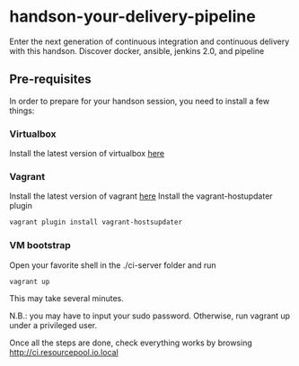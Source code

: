 # handson-your-delivery-pipeline
Enter the next generation of continuous integration and continuous delivery with this handson. Discover docker, ansible, jenkins 2.0, and pipeline

## Pre-requisites
In order to prepare for your handson session, you need to install a few things:

### Virtualbox
Install the latest version of virtualbox [here](https://www.virtualbox.org/wiki/Downloads)

### Vagrant
Install the latest version of vagrant [here](https://www.vagrantup.com/downloads.html)
Install the  vagrant-hostupdater plugin 
```sh
vagrant plugin install vagrant-hostsupdater
```

### VM bootstrap
Open your favorite shell in the ./ci-server folder and run  
```sh
vagrant up
```

This may take several minutes.

N.B.: you may have to input your sudo password. Otherwise, run vagrant up under a privileged user.

Once all the steps are done, check everything works by browsing http://ci.resourcepool.io.local

